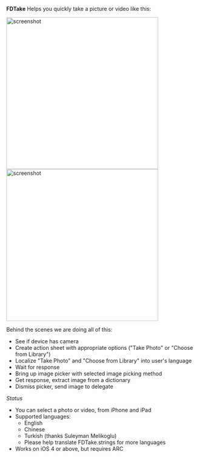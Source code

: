 **FDTake**
Helps you quickly take a picture or video like this:

<img src="http://i.stack.imgur.com/OajHy.jpg" alt="screenshot" height=400/>
<img src="http://i.imgur.com/W7XXj.png" alt="screenshot" height=400/>

Behind the scenes we are doing all of this:

 * See if device has camera
 * Create action sheet with appropriate options ("Take Photo" or "Choose from Library")
 * Localize "Take Photo" and "Choose from Library" into user's language
 * Wait for response
 * Bring up image picker with selected image picking method
 * Get response, extract image from a dictionary
 * Dismiss picker, send image to delegate

*Status*

 * You can select a photo or video, from iPhone and iPad
 * Supported languages:
   - English
   - Chinese
   - Turkish (thanks Suleyman Melikoglu)
   - Please help translate FDTake.strings for more languages
 * Works on iOS 4 or above, but requires ARC
